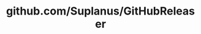 ---
layout: post
title: github.com/Suplanus/GitHubReleaser
categories: link
tags: [انگلیسی, برنامه‌نویسی]
---